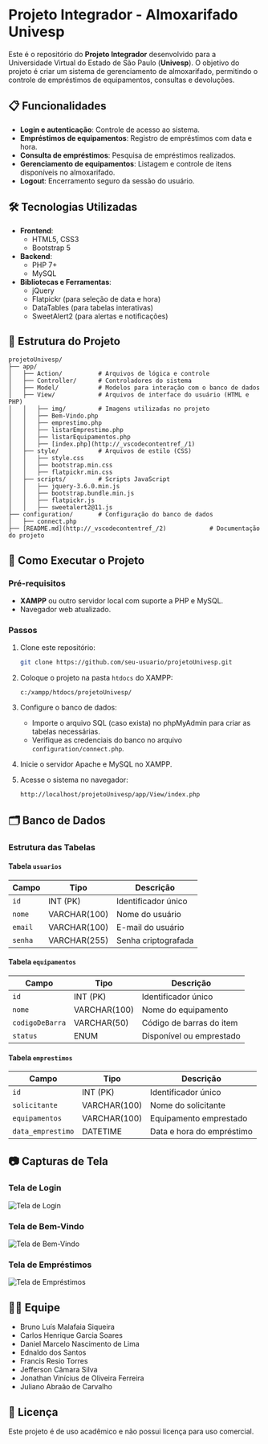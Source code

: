 # Projeto Integrador - Almoxarifado Univesp

Este é o repositório do **Projeto Integrador** desenvolvido para a Universidade Virtual do Estado de São Paulo (**Univesp**). O objetivo do projeto é criar um sistema de gerenciamento de almoxarifado, permitindo o controle de empréstimos de equipamentos, consultas e devoluções.

## 📋 Funcionalidades

- **Login e autenticação**: Controle de acesso ao sistema.
- **Empréstimos de equipamentos**: Registro de empréstimos com data e hora.
- **Consulta de empréstimos**: Pesquisa de empréstimos realizados.
- **Gerenciamento de equipamentos**: Listagem e controle de itens disponíveis no almoxarifado.
- **Logout**: Encerramento seguro da sessão do usuário.

## 🛠️ Tecnologias Utilizadas

- **Frontend**:
  - HTML5, CSS3
  - Bootstrap 5
- **Backend**:
  - PHP 7+
  - MySQL
- **Bibliotecas e Ferramentas**:
  - jQuery
  - Flatpickr (para seleção de data e hora)
  - DataTables (para tabelas interativas)
  - SweetAlert2 (para alertas e notificações)

## 📂 Estrutura do Projeto

```plaintext
projetoUnivesp/
├── app/
│   ├── Action/          # Arquivos de lógica e controle
│   ├── Controller/      # Controladores do sistema
│   ├── Model/           # Modelos para interação com o banco de dados
│   ├── View/            # Arquivos de interface do usuário (HTML e PHP)
│   │   ├── img/         # Imagens utilizadas no projeto
│   │   ├── Bem-Vindo.php
│   │   ├── emprestimo.php
│   │   ├── listarEmprestimo.php
│   │   ├── listarEquipamentos.php
│   │   ├── [index.php](http://_vscodecontentref_/1)
│   ├── style/           # Arquivos de estilo (CSS)
│   │   ├── style.css
│   │   ├── bootstrap.min.css
│   │   ├── flatpickr.min.css
│   ├── scripts/         # Scripts JavaScript
│   │   ├── jquery-3.6.0.min.js
│   │   ├── bootstrap.bundle.min.js
│   │   ├── flatpickr.js
│   │   ├── sweetalert2@11.js
├── configuration/       # Configuração do banco de dados
│   ├── connect.php
├── [README.md](http://_vscodecontentref_/2)            # Documentação do projeto
```

## 🚀 Como Executar o Projeto

### Pré-requisitos

- **XAMPP** ou outro servidor local com suporte a PHP e MySQL.
- Navegador web atualizado.

### Passos

1. Clone este repositório:
   ```bash
   git clone https://github.com/seu-usuario/projetoUnivesp.git
   ```
2. Coloque o projeto na pasta `htdocs` do XAMPP:
   ```plaintext
   c:/xampp/htdocs/projetoUnivesp/
   ```
3. Configure o banco de dados:

   - Importe o arquivo SQL (caso exista) no phpMyAdmin para criar as tabelas necessárias.
   - Verifique as credenciais do banco no arquivo `configuration/connect.php`.

4. Inicie o servidor Apache e MySQL no XAMPP.

5. Acesse o sistema no navegador:
   ```
   http://localhost/projetoUnivesp/app/View/index.php
   ```

## 🗂️ Banco de Dados

### Estrutura das Tabelas

#### Tabela `usuarios`

| Campo   | Tipo         | Descrição           |
| ------- | ------------ | ------------------- |
| `id`    | INT (PK)     | Identificador único |
| `nome`  | VARCHAR(100) | Nome do usuário     |
| `email` | VARCHAR(100) | E-mail do usuário   |
| `senha` | VARCHAR(255) | Senha criptografada |

#### Tabela `equipamentos`

| Campo           | Tipo         | Descrição                |
| --------------- | ------------ | ------------------------ |
| `id`            | INT (PK)     | Identificador único      |
| `nome`          | VARCHAR(100) | Nome do equipamento      |
| `codigoDeBarra` | VARCHAR(50)  | Código de barras do item |
| `status`        | ENUM         | Disponível ou emprestado |

#### Tabela `emprestimos`

| Campo             | Tipo         | Descrição                 |
| ----------------- | ------------ | ------------------------- |
| `id`              | INT (PK)     | Identificador único       |
| `solicitante`     | VARCHAR(100) | Nome do solicitante       |
| `equipamentos`    | VARCHAR(100) | Equipamento emprestado    |
| `data_emprestimo` | DATETIME     | Data e hora do empréstimo |

## 📷 Capturas de Tela

### Tela de Login

![Tela de Login](./projetoUnivesp/app/View/img/Login.png)

### Tela de Bem-Vindo

![Tela de Bem-Vindo](./projetoUnivesp/app/View/img/BemVindo.png)

### Tela de Empréstimos

![Tela de Empréstimos](./projetoUnivesp/app/View/img/Emprestimo.png)

## 👨‍🎓 Equipe

- Bruno Luís Malafaia Siqueira
- Carlos Henrique Garcia Soares
- Daniel Marcelo Nascimento de Lima
- Ednaldo dos Santos
- Francis Resio Torres
- Jefferson Câmara Silva
- Jonathan Vinícius de Oliveira Ferreira
- Juliano Abraão de Carvalho


## 📄 Licença

Este projeto é de uso acadêmico e não possui licença para uso comercial.
